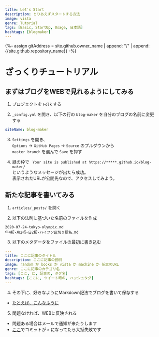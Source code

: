 ```yaml
---
title: Let's Start
description: とりあえずスタートする方法
image: vista
genre: Tutorial
tags: [Basic, StartUp, Usage, 日本語]
hashtags: [blogmaker]
---
```

{%- assign gitAddress = site.github.owner_name | append: "/" | append: {{site.github.repository_name}} -%}

# ざっくりチュートリアル

## まずはブログをWEBで見れるようにしてみる
1. プロジェクトを `Folk` する

2. `_config.yml` を開き、以下の行の `blog-maker` を自分のブログの名前に変更する
```yml
siteName: blog-maker
```

3. `Settings` を開き、<br>
`Options` -> `GitHub Pages` -> `Source` のプルダウンから<br>
`master branch` を選んで `Save` を押す

4. 緑の枠で ` Your site is published at https://*****.github.io/blog-maker/`<br>
というようなメッセージが出たら成功。<br>
表示されたURLが公開先なので、アクセスしてみよう。

## 新たな記事を書いてみる
1. `articles/_posts/` を開く

2. 以下の法則に基づいた名前のファイルを作成
```
2020-07-24-tokyo-olympic.md
年4桁-月2桁-日2桁-ハイフン区切り題名.md
```

3. 以下のメタデータをファイルの最初に書き込む
```yml
---
title: ここに記事のタイトル
description: ここに記事の説明
image: random か books か vista か machine か 任意のURL
genre: ここに記事のカテゴリ名
tags: [ここ, に, 記事の, タグ名]
hashtags: [ここに, ツイート時の, ハッシュタグ]
---
```

4. その下に、好きなようにMarkdown記法でブログを書いて保存する
- [たとえば、こんなふうに](//raw.githubusercontent.com/{{gitAddress}}/master/fixed/hello.md)

5. 問題なければ、WEBに反映される
- 問題ある場合はメールで通知が来たりします
- [ここ](//github.com/{{gitAddress}}/commits/master)でコミットが `×` になってたら大抵失敗です

